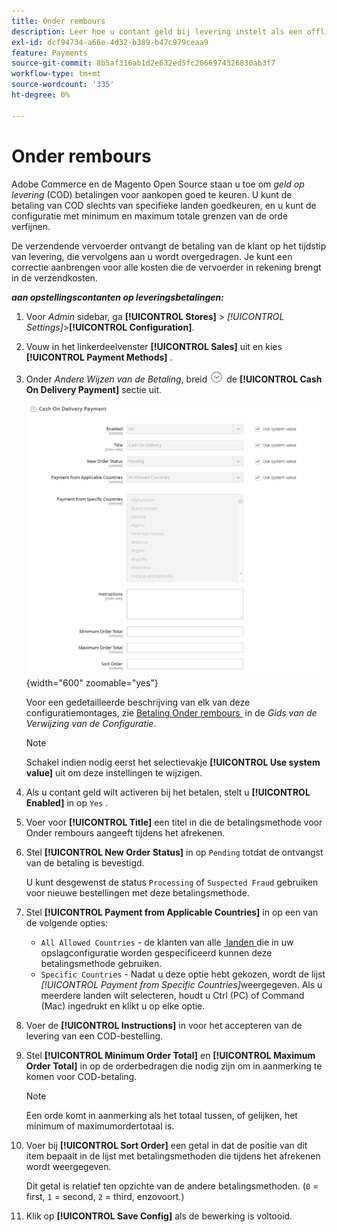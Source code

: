 ```yaml
---
title: Onder rembours
description: Leer hoe u contant geld bij levering instelt als een offline betalingsmethode in uw winkel.
exl-id: dcf94734-a66e-4d32-b389-b47c979ceaa9
feature: Payments
source-git-commit: 8b5af316ab1d2e632ed5fc2066974326830ab3f7
workflow-type: tm+mt
source-wordcount: '335'
ht-degree: 0%

---
```


# Onder rembours

Adobe Commerce en de Magento Open Source staan u toe om _geld op levering_ (COD) betalingen voor aankopen goed te keuren. U kunt de betaling van COD slechts van specifieke landen goedkeuren, en u kunt de configuratie met minimum en maximum totale grenzen van de orde verfijnen.

De verzendende vervoerder ontvangt de betaling van de klant op het tijdstip van levering, die vervolgens aan u wordt overgedragen. Je kunt een correctie aanbrengen voor alle kosten die de vervoerder in rekening brengt in de verzendkosten.

**_aan opstellingscontanten op leveringsbetalingen:_**

1. Voor _Admin_ sidebar, ga **[!UICONTROL Stores]** > _[!UICONTROL Settings]_>**[!UICONTROL Configuration]**.

1. Vouw in het linkerdeelvenster **[!UICONTROL Sales]** uit en kies **[!UICONTROL Payment Methods]** .

1. Onder _Andere Wijzen van de Betaling_, breid ![&#x200B; de selecteur van de Uitbreiding &#x200B;](../assets/icon-display-expand.png) de **[!UICONTROL Cash On Delivery Payment]** sectie uit.

   ![&#x200B; Betaling Onder rembours &#x200B;](../configuration-reference/sales/assets/payment-methods-cash-on-delivery-payment.png){width="600" zoomable="yes"}

   Voor een gedetailleerde beschrijving van elk van deze configuratiemontages, zie [&#x200B; Betaling Onder rembours &#x200B;](../configuration-reference/sales/payment-methods.md#cash-on-delivery-payment) in de _Gids van de Verwijzing van de Configuratie_.

   >[!NOTE]
   >
   >Schakel indien nodig eerst het selectievakje **[!UICONTROL Use system value]** uit om deze instellingen te wijzigen.

1. Als u contant geld wilt activeren bij het betalen, stelt u **[!UICONTROL Enabled]** in op `Yes` .

1. Voer voor **[!UICONTROL Title]** een titel in die de betalingsmethode voor Onder rembours aangeeft tijdens het afrekenen.

1. Stel **[!UICONTROL New Order Status]** in op `Pending` totdat de ontvangst van de betaling is bevestigd.

   U kunt desgewenst de status `Processing` of `Suspected Fraud` gebruiken voor nieuwe bestellingen met deze betalingsmethode.

1. Stel **[!UICONTROL Payment from Applicable Countries]** in op een van de volgende opties:

   - `All Allowed Countries` - de klanten van alle [&#x200B; landen &#x200B;](../getting-started/store-details.md#country-options) die in uw opslagconfiguratie worden gespecificeerd kunnen deze betalingsmethode gebruiken.
   - `Specific Countries` - Nadat u deze optie hebt gekozen, wordt de lijst _[!UICONTROL Payment from Specific Countries]_&#x200B;weergegeven. Als u meerdere landen wilt selecteren, houdt u Ctrl (PC) of Command (Mac) ingedrukt en klikt u op elke optie.

1. Voer de **[!UICONTROL Instructions]** in voor het accepteren van de levering van een COD-bestelling.

1. Stel **[!UICONTROL Minimum Order Total]** en **[!UICONTROL Maximum Order Total]** in op de orderbedragen die nodig zijn om in aanmerking te komen voor COD-betaling.

   >[!NOTE]
   >
   >Een orde komt in aanmerking als het totaal tussen, of gelijken, het minimum of maximumordertotaal is.

1. Voer bij **[!UICONTROL Sort Order]** een getal in dat de positie van dit item bepaalt in de lijst met betalingsmethoden die tijdens het afrekenen wordt weergegeven.

   Dit getal is relatief ten opzichte van de andere betalingsmethoden. (`0` = first, `1` = second, `2` = third, enzovoort.)

1. Klik op **[!UICONTROL Save Config]** als de bewerking is voltooid.
